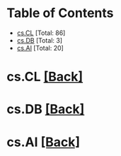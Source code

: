 <div id=toc></div>

# Table of Contents

- [cs.CL](#cs.CL) [Total: 86]
- [cs.DB](#cs.DB) [Total: 3]
- [cs.AI](#cs.AI) [Total: 20]


<div id='cs.CL'></div>

# cs.CL [[Back]](#toc)



<div id='cs.DB'></div>

# cs.DB [[Back]](#toc)



<div id='cs.AI'></div>

# cs.AI [[Back]](#toc)

